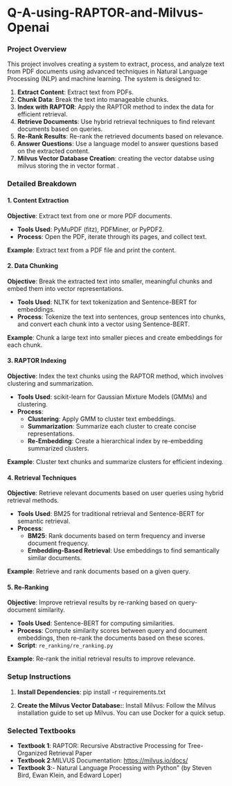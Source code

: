 # Q-A-using-RAPTOR-and-Milvus-Openai
### Project Overview

This project involves creating a system to extract, process, and analyze text from PDF documents using advanced techniques in Natural Language Processing (NLP) and machine learning. The system is designed to:

1. **Extract Content**: Extract text from PDFs.
2. **Chunk Data**: Break the text into manageable chunks.
3. **Index with RAPTOR**: Apply the RAPTOR method to index the data for efficient retrieval.
4. **Retrieve Documents**: Use hybrid retrieval techniques to find relevant documents based on queries.
5. **Re-Rank Results**: Re-rank the retrieved documents based on relevance.
6. **Answer Questions**: Use a language model to answer questions based on the extracted content.
7.  **Milvus Vector Database Creation**: creating the vector databse using milvus storing the in vector format .

### Detailed Breakdown

#### 1. Content Extraction

**Objective**: Extract text from one or more PDF documents.

- **Tools Used**: PyMuPDF (fitz), PDFMiner, or PyPDF2.
- **Process**: Open the PDF, iterate through its pages, and collect text.


**Example**: Extract text from a PDF file and print the content.

#### 2. Data Chunking

**Objective**: Break the extracted text into smaller, meaningful chunks and embed them into vector representations.

- **Tools Used**: NLTK for text tokenization and Sentence-BERT for embeddings.
- **Process**: Tokenize the text into sentences, group sentences into chunks, and convert each chunk into a vector using Sentence-BERT.

**Example**: Chunk a large text into smaller pieces and create embeddings for each chunk.

#### 3. RAPTOR Indexing

**Objective**: Index the text chunks using the RAPTOR method, which involves clustering and summarization.

- **Tools Used**: scikit-learn for Gaussian Mixture Models (GMMs) and clustering.
- **Process**: 
  - **Clustering**: Apply GMM to cluster text embeddings.
  - **Summarization**: Summarize each cluster to create concise representations.
  - **Re-Embedding**: Create a hierarchical index by re-embedding summarized clusters.

**Example**: Cluster text chunks and summarize clusters for efficient indexing.

#### 4. Retrieval Techniques

**Objective**: Retrieve relevant documents based on user queries using hybrid retrieval methods.

- **Tools Used**: BM25 for traditional retrieval and Sentence-BERT for semantic retrieval.
- **Process**: 
  - **BM25**: Rank documents based on term frequency and inverse document frequency.
  - **Embedding-Based Retrieval**: Use embeddings to find semantically similar documents.

**Example**: Retrieve and rank documents based on a given query.

#### 5. Re-Ranking

**Objective**: Improve retrieval results by re-ranking based on query-document similarity.

- **Tools Used**: Sentence-BERT for computing similarities.
- **Process**: Compute similarity scores between query and document embeddings, then re-rank the documents based on these scores.
- **Script**: `re_ranking/re_ranking.py`

**Example**: Re-rank the initial retrieval results to improve relevance.

### Setup Instructions

1. **Install Dependencies**:
   pip install -r requirements.txt

2. **Create the Milvus Vector Database:**:
Install Milvus: Follow the Milvus installation guide to set up Milvus. You can use Docker for a quick setup.
  

### Selected Textbooks

- **Textbook 1**: RAPTOR: Recursive Abstractive Processing for Tree-Organized Retrieval Paper
- **Textbook 2**:MILVUS Documentation: https://milvus.io/docs/
- **Textbook 3**:- Natural Language Processing with Python" (by Steven Bird, Ewan Klein, and Edward Loper)

